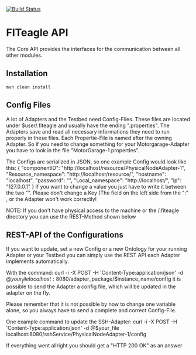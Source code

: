 [![Build Status](https://travis-ci.org/FITeagle/api.svg?branch=master)](https://travis-ci.org/FITeagle/api)

FITeagle API
============

The Core API provides the interfaces for the communication between all other modules.


Installation
------------

    mvn clean install

Config Files
------------
A lot of Adapters and the Testbed need Config-Files. These files are located under $user/.fiteagle and usually have the ending ".properties".
The Adapters save and read all necessary informations they need to run properly in these files.
Each Propertie-File is named after the owning Adapter. So if you need to change something for your Motorgarage-Adapter you have to look in the file "MotorGarage-1.properties".

The Configs are serialized in JSON, so one example Config would look like this:
        {
        "componentID": "http://localhost/resource/PhysicalNodeAdapter-1",
        "Resource_namespace": "http://localhost/resource/",
        "hostname": "localhost",
        "password": "",
        "Local_namespace": "http://localhost/",
        "ip": "127.0.0.1"
        }
 If you want to change a value you just have to write it between the two "".
 Please don't change a Key (The field on the left side from the ":" , or the Adapter won't work correctly!
 
 NOTE: If you don't have physical access to the machine or the /.fiteagle directory you can use the REST-Method shown below
    


REST-API of the Configurations
------------
If you want to update, set a new Config or a new Ontology for your running Adapter or your Testbed you can simply use the REST API each Adapter implements automatically.

With the command:
        curl -i -X POST -H 'Content-Type:application/json' -d @$your_file localhost:8080/$adapter_package/$instance_name/config
it is possible to send the Adapter a config file, which will be updated in the adapter on the fly.

Please remember that it is not possible by now to change one variable alone, so you always have to send a complete and correct Config-File.

One example command to update the SSH-Adapter:
        curl -i -X POST -H 'Content-Type:application/json' -d @$your_file localhost:8080/sshService/PhysicalNodeAdapter-1/config
    
If everything went allright you should get a "HTTP 200 OK" as an answer
